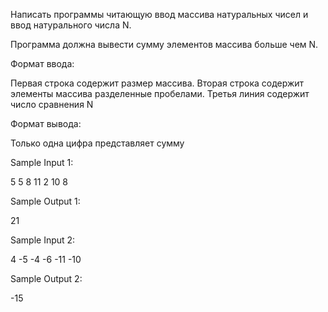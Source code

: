 Написать программы читающую ввод массива натуральных чисел
и ввод натурального числа N.

Программа должна вывести сумму элементов массива больше
чем N.

Формат ввода:

Первая строка содержит размер массива.
Вторая строка содержит элементы массива разделенные пробелами.
Третья линия содержит число сравнения N

Формат вывода:

Только одна цифра представляет сумму



Sample Input 1:

5
5 8 11 2 10
8

Sample Output 1:

21

Sample Input 2:

4
-5 -4 -6 -11
-10

Sample Output 2:

-15
